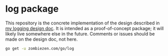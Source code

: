 # log package

This repository is the concrete implementation of the design described in
[my logging design doc].  It is intended as a proof-of-concept package; it will
likely live somewhere else in the future.  Comments or issues should be made on
the design doc, not here.

```bash
go get -u zombiezen.com/go/log
```

[my logging design doc]: https://docs.google.com/document/d/1nFRxQ5SJVPpIBWTFHV-q5lBYiwGrfCMkESFGNzsrvBU/preview
